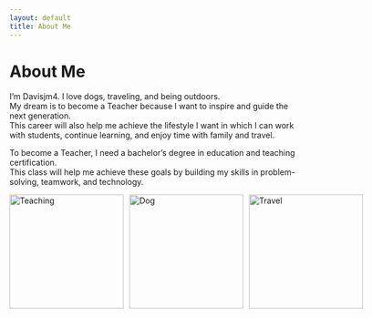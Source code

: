 ```yaml
---
layout: default
title: About Me
---
```

# About Me
I’m Davisjm4. I love dogs, traveling, and being outdoors.  
My dream is to become a Teacher because I want to inspire and guide the next generation.  
This career will also help me achieve the lifestyle I want in which I can work with students, continue learning, and enjoy time with family and travel.  

To become a Teacher, I need a bachelor’s degree in education and teaching certification.  
This class will help me achieve these goals by building my skills in problem-solving, teamwork, and technology.  

<div style="display: flex; gap: 10px;">
  <img src="https://encrypted-tbn0.gstatic.com/images?q=tbn:ANd9GcQA3kZG_lCnIlI0LQzFLamtYl9ZKe5gYOONEA&s" alt="Teaching" width="200">
  <img src="https://i.ytimg.com/vi/0-gOLD2omhU/hq720.jpg?sqp=-oaymwEhCK4FEIIDSFryq4qpAxMIARUAAAAAGAElAADIQj0AgKJD&rs=AOn4CLAv0gSozt8T0P1oEFVtQz_O0ah8Dg" alt="Dog" width="200">
  <img src="https://encrypted-tbn0.gstatic.com/images?q=tbn:ANd9GcQ20tbnSmlHFw1XY9eTgIBCQ1RocZVifp9sow&s" alt="Travel" width="200">
</div>
